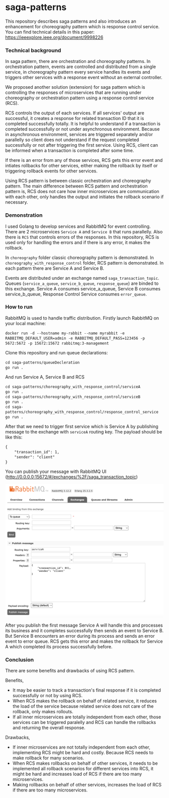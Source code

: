 # saga-patterns

This repository describes saga patterns and also introduces an enhancement for choreography pattern which is response control service. You can find technical details in this paper: https://ieeexplore.ieee.org/document/9998226

### Technical background
In saga pattern, there are orchestration and choreography patterns. In orchestration pattern, events are controlled and distributed from a single service, in choreography pattern every service handles its events and triggers other services with a response event without an external controller.

We proposed another solution (extension) for saga pattern which is controlling the responses of microservices that are running under choreography or orchestration pattern using a response control service (RCS).

RCS controls the output of each services. If all services' output are successful, it creates a response for related transaction ID that it is completed successfully totally. It is helpful to understand if a transaction is completed successfully or not under asynchronous environment. Because in asynchronous environment, services are triggered separately and/or parallelly so client does not understand if the request completed successfully or not after triggering the first service. Using RCS, client can be informed when a transaction is completed after some time. 

If there is an error from any of those services, RCS gets this error event and intiates rollbacks for other services, either making the rollback by itself or triggering rollback events for other services.

Using RCS pattern is between classic orchestration and choreography pattern. The main difference between RCS pattern and orchestration pattern is, RCS does not care how inner microservices are communication with each other, only handles the output and initiates the rollback scenario if necessary.

### Demonstration

I used Golang to develop services and RabbitMQ for event controlling. There are 2 microservices `Service A` and `Service B` that runs parallelly. Also there is `RCS` that controls errors of the responses. In this repository, RCS is used only for handling the errors and if there is any error, it makes the rollback.

In `choreography` folder classic choreography pattern is demonstrated. In `choreography_with_response_control` folder, RCS pattern is demonstrated. In each pattern there are Service A and Service B.

Events are distributed under an exchange named `saga_transaction_topic`. Queues (`service_a_queue`, `service_b_queue`, `response_queue`) are binded to this exchange. Service A consumes service_a_queue, Service B consumes service_b_queue, Response Control Service consumes `error_queue`.

### How to run

RabbitMQ is used to handle traffic distribution. Firstly launch RabbitMQ on your local machine:


    docker run -d --hostname my-rabbit --name myrabbit -e RABBITMQ_DEFAULT_USER=admin -e RABBITMQ_DEFAULT_PASS=123456 -p 5672:5672 -p 15672:15672 rabbitmq:3-management

Clone this repository and run queue declarations:


    cd saga-patterns/queueDecleration
	go run .

And run Service A, Service B and RCS



    cd saga-patterns/choreography_with_response_control/serviceA
    go run .
    cd saga-patterns/choreography_with_response_control/serviceB
    go run .
    cd saga-patterns/choreography_with_response_control/response_control_service
    go run .

After that we need to trigger first service which is Service A by publishing message to the exchange with `serviceA` routing key. The payload should be like this:


    {
        "transaction_id": 1,
        "sender": "client"
    }
        
You can publish your message with RabbitMQ UI (http://0.0.0.0:15672/#/exchanges/%2F/saga_transaction_topic)

<img src="https://github.com/mg52/saga-patterns/blob/main/image/rabbitmqui.png" width="600" />

After you publish the first message Service A will handle this and processes its business and it completes successfully then sends an event to Service B. But Service B encounters an error during its process and sends an error event to error queue. RCS gets this error and makes the rollback for Service A which completed its process successfully before.

### Conclusion

There are some benefits and drawbacks of using RCS pattern. 

Benefits,
- It may be easier to track a transaction's final response if it is completed successfully or not by using RCS.
- When RCS makes the rollback on behalf of related service, it reduces the load of the service because related service does not care of the rollback, only makes rollouts.
- If all inner microservices are totally independent from each other, those services can be triggered paralelly and RCS can handle the rollbacks and returning the overall response.

Drawbacks,
- If inner microservices are not totally independent from each other, implementing RCS might be hard and costly. Because RCS needs to make rollback for many scenarios.
- When RCS makes rollbacks on behalf of other services, it needs to be implemented all rollback scenarios for different services into RCS, it might be hard and increases load of RCS if there are too many microservices.
- Making rollbacks on behalf of other services, increases the load of RCS if there are too many microservices.
